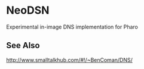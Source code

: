 # NeoDSN
Experimental in-image DNS implementation for Pharo

## See Also
http://www.smalltalkhub.com/#!/~BenComan/DNS/
